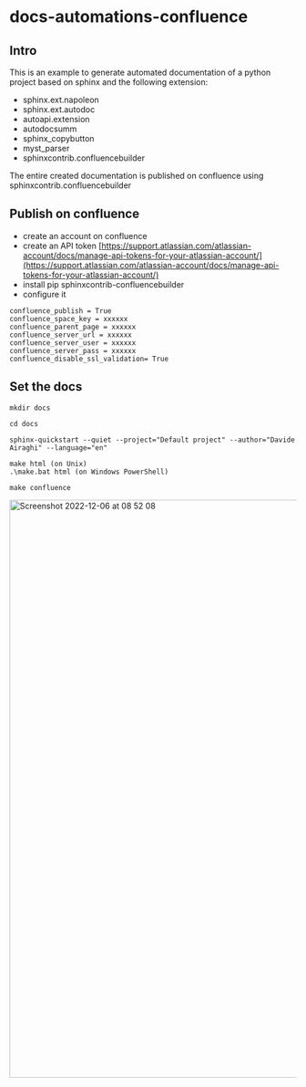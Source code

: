 # docs-automations-confluence

## Intro

This is an example to generate automated documentation of a python project based on sphinx and the following extension:

* sphinx.ext.napoleon
* sphinx.ext.autodoc
* autoapi.extension
* autodocsumm
* sphinx_copybutton
* myst_parser
* sphinxcontrib.confluencebuilder

The entire created documentation is published on confluence using sphinxcontrib.confluencebuilder


## Publish on confluence

* create an account on confluence
* create an API token [https://support.atlassian.com/atlassian-account/docs/manage-api-tokens-for-your-atlassian-account/](https://support.atlassian.com/atlassian-account/docs/manage-api-tokens-for-your-atlassian-account/)
* install pip sphinxcontrib-confluencebuilder
* configure it
```
confluence_publish = True
confluence_space_key = xxxxxx
confluence_parent_page = xxxxxx
confluence_server_url = xxxxxx
confluence_server_user = xxxxxx
confluence_server_pass = xxxxxx
confluence_disable_ssl_validation= True
```

## Set the docs

```
mkdir docs
```

```
cd docs
```

```
sphinx-quickstart --quiet --project="Default project" --author="Davide Airaghi" --language="en"
```

```
make html (on Unix)
.\make.bat html (on Windows PowerShell)
```

```
make confluence
```
<img width="1013" alt="Screenshot 2022-12-06 at 08 52 08" src="https://user-images.githubusercontent.com/60407477/205853095-3f5767e7-7654-4717-b400-b1f3b6a8e557.png">



